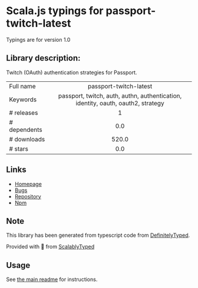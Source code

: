 
# Scala.js typings for passport-twitch-latest

Typings are for version 1.0

## Library description:
Twitch (OAuth) authentication strategies for Passport.

|                    |                 |
| ------------------ | :-------------: |
| Full name          | passport-twitch-latest |
| Keywords           | passport, twitch, auth, authn, authentication, identity, oauth, oauth2, strategy |
| # releases         | 1 |
| # dependents       | 0.0 |
| # downloads        | 520.0 |
| # stars            | 0.0 |

## Links
- [Homepage](https://github.com/sascha-beloborodov/passport-twitch)
- [Bugs](https://github.com/sascha-beloborodov/passport-twitch/issues)
- [Repository](https://github.com/sascha-beloborodov/passport-twitch)
- [Npm](https://www.npmjs.com/package/passport-twitch-latest)
    


## Note
This library has been generated from typescript code from [DefinitelyTyped](https://definitelytyped.org).

Provided with :purple_heart: from [ScalablyTyped](https://github.com/oyvindberg/ScalablyTyped)

## Usage
See [the main readme](../../readme.md) for instructions.


